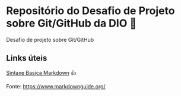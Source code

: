 # Repositório do Desafio de Projeto sobre Git/GitHub da DIO 🚀

Desafio de projeto sobre Git/GitHub

## Links  úteis 
[Sintaxe Basica Markdown](https://www.markdownguide.org/) 👍

Fonte: https://www.markdownguide.org/

